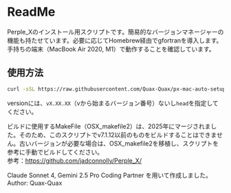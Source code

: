 # ReadMe
Perple_Xのインストール用スクリプトです。簡易的なバージョンマネージャーの機能も持たせています。必要に応じてHomebrew経由でgfortranを導入します。  
手持ちの端末（MacBook Air 2020, M1）で動作することを確認しています。
## 使用方法
```sh
curl -sSL https://raw.githubusercontent.com/Quax-Quax/px-mac-auto-setup/refs/heads/master/px-install-mac.sh | bash -s version
```
versionには、`vX.XX.XX`（vから始まるバージョン番号）ないし`head`を指定してください。
  
ビルドに使用するMakeFile（OSX_makefile2）は、2025年にマージされました。そのため、このスクリプトでv7.1.12以前のものをビルドすることはできません。古いバージョンが必要な場合は、OSX_makefile2を移植し、スクリプトを参考に手動でビルドしてください。  
参考：https://github.com/jadconnolly/Perple_X/  
  
Claude Sonnet 4, Gemini 2.5 Pro Coding Partner を用いて作成しました。  
Author: Quax-Quax  
